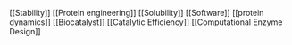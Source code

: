 [[Stability]]
[[Protein engineering]]
[[Solubility]]
[[Software]]
[[protein dynamics]]
[[Biocatalyst]]
[[Catalytic Efficiency]]
[[Computational Enzyme Design]]
